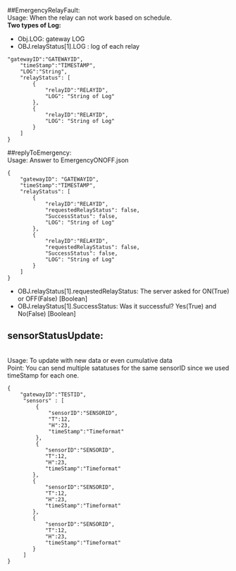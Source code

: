 ##EmergencyRelayFault: 
<br>
Usage: When the relay can not work based on schedule.
<br>
**Two types of Log:**
- Obj.LOG: gateway LOG
- OBJ.relayStatus[1].LOG : log of each relay
```
"gatewayID":"GATEWAYID",
    "timeStamp":"TIMESTAMP",
    "LOG":"String",
    "relayStatus": [
        {
            "relayID":"RELAYID",
            "LOG": "String of Log"
        },
        {
            "relayID":"RELAYID",
            "LOG": "String of Log"
        }
    ]
}
```

##replyToEmergency: 
<br>
Usage: Answer to EmergencyONOFF.json
<br>
```
{
    "gatewayID": "GATEWAYID",
    "timeStamp":"TIMESTAMP",
    "relayStatus": [
        {
            "relayID":"RELAYID",
            "requestedRelayStatus": false,
            "SuccessStatus": false,
            "LOG": "String of Log"
        },
        {
            "relayID":"RELAYID",
            "requestedRelayStatus": false,
            "SuccessStatus": false,
            "LOG": "String of Log"
        }
    ]
}
```
- OBJ.relayStatus[1].requestedRelayStatus: The server asked for ON(True) or OFF(False) [Boolean]
- OBJ.relayStatus[1].SuccessStatus: Was it successful? Yes(True) and No(False) [Boolean]

## sensorStatusUpdate:
<br>
Usage: To update with new data or even cumulative data
<br>
Point: You can send multiple satatuses for the same sensorID since we used timeStamp for each one.

```
{
    "gatewayID":"TESTID",
     "sensors" : [
         {
             "sensorID":"SENSORID",
             "T":12,
             "H":23,
             "timeStamp":"Timeformat"
         },
         {
            "sensorID":"SENSORID",
            "T":12,
            "H":23,
            "timeStamp":"Timeformat"
        },
        {
            "sensorID":"SENSORID",
            "T":12,
            "H":23,
            "timeStamp":"Timeformat"
        },
        {
            "sensorID":"SENSORID",
            "T":12,
            "H":23,
            "timeStamp":"Timeformat"
        }
     ]
}
```
